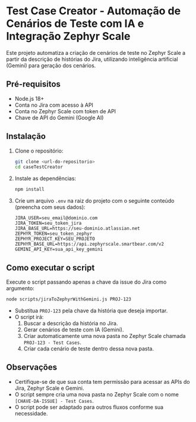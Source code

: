 # Test Case Creator - Automação de Cenários de Teste com IA e Integração Zephyr Scale

Este projeto automatiza a criação de cenários de teste no Zephyr Scale a partir da descrição de histórias do Jira, utilizando inteligência artificial (Gemini) para geração dos cenários.

## Pré-requisitos

- Node.js 18+
- Conta no Jira com acesso à API
- Conta no Zephyr Scale com token de API
- Chave de API do Gemini (Google AI)

## Instalação

1. Clone o repositório:
   ```sh
   git clone <url-do-repositorio>
   cd caseTestCreator
   ```

2. Instale as dependências:
   ```sh
   npm install
   ```

3. Crie um arquivo `.env` na raiz do projeto com o seguinte conteúdo (preencha com seus dados):

   ```
   JIRA_USER=seu_email@dominio.com
   JIRA_TOKEN=seu_token_jira
   JIRA_BASE_URL=https://seu-dominio.atlassian.net
   ZEPHYR_TOKEN=seu_token_zephyr
   ZEPHYR_PROJECT_KEY=SEU_PROJETO
   ZEPHYR_BASE_URL=https://api.zephyrscale.smartbear.com/v2
   GEMINI_API_KEY=sua_api_key_gemini
   ```

## Como executar o script

Execute o script passando apenas a chave da issue do Jira como argumento:

```sh
node scripts/jiraToZephyrWithGemini.js PROJ-123
```

- Substitua `PROJ-123` pela chave da história que deseja importar.
- O script irá:
  1. Buscar a descrição da história no Jira.
  2. Gerar cenários de teste com IA (Gemini).
  3. Criar automaticamente uma nova pasta no Zephyr Scale chamada `PROJ-123 - Test Cases`.
  4. Criar cada cenário de teste dentro dessa nova pasta.

## Observações

- Certifique-se de que sua conta tem permissão para acessar as APIs do Jira, Zephyr Scale e Gemini.
- O script sempre cria uma nova pasta no Zephyr Scale com o nome `[CHAVE-DA-ISSUE] - Test Cases`.
- O script pode ser adaptado para outros fluxos conforme sua necessidade.